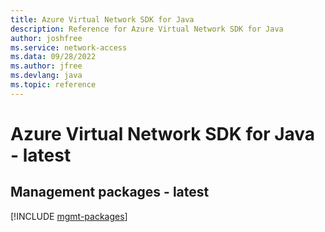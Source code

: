 ```yaml
---
title: Azure Virtual Network SDK for Java
description: Reference for Azure Virtual Network SDK for Java
author: joshfree
ms.service: network-access
ms.data: 09/28/2022
ms.author: jfree
ms.devlang: java
ms.topic: reference
---
```

# Azure Virtual Network SDK for Java - latest

## Management packages - latest
[!INCLUDE [mgmt-packages](virtual-network-mgmt-index.md)]